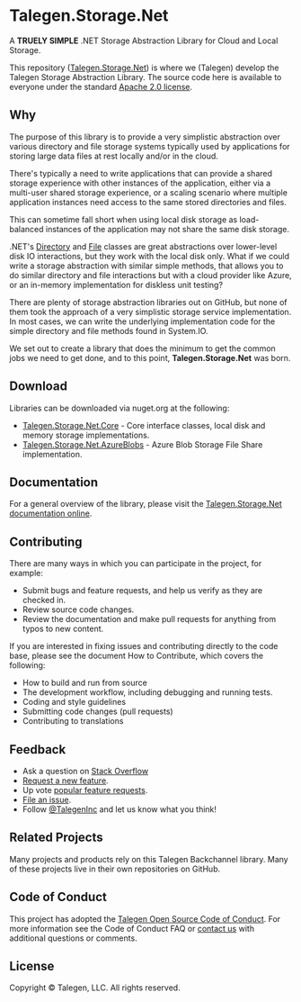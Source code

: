 # Talegen.Storage.Net
A **TRUELY SIMPLE** .NET Storage Abstraction Library for Cloud and Local Storage.

This repository ([Talegen.Storage.Net](https://github.com/Talegen/Talegen.Storage.Net)) is where we (Talegen) develop the Talegen Storage Abstraction Library. The source code here is available to everyone under the standard [Apache 2.0 license](https://github.com/talegen/Talegen.PureBlue.Models/blob/main/LICENSE).

## Why

The purpose of this library is to provide a very simplistic abstraction over various directory and file storage systems typically used by applications for storing large data files at rest locally and/or in the cloud.

There's typically a need to write applications that can provide a shared storage experience with other instances of the application, either via a multi-user shared storage experience, or a scaling scenario where multiple application instances need access to the same stored directories and files.

This can sometime fall short when using local disk storage as load-balanced instances of the application may not share the same disk storage.

.NET's [Directory](https://docs.microsoft.com/en-us/dotnet/api/system.io.directory) and [File](https://docs.microsoft.com/en-us/dotnet/api/system.io.file) classes are great abstractions over lower-level disk IO interactions, but they work with the local disk only. What if we could write a storage abstraction with similar simple methods, that allows you to do similar directory and file interactions but with a cloud provider like Azure, or an in-memory implementation for diskless unit testing?

There are plenty of storage abstraction libraries out on GitHub, but none of them took the approach of a very simplistic storage service implementation. In most cases, we can write the underlying implementation code for the simple directory and file methods found in System.IO. 

We set out to create a library that does the minimum to get the common jobs we need to get done, and to this point, **Talegen.Storage.Net** was born.

## Download

Libraries can be downloaded via nuget.org at the following:

 - [Talegen.Storage.Net.Core](https://www.nuget.org/packages/Talegen.Storage.Net.Core/) - Core interface classes, local disk and memory storage implementations.
 - [Talegen.Storage.Net.AzureBlobs](https://www.nuget.org/packages/Talegen.Storage.Net.AzureBlobs/) - Azure Blob Storage File Share implementation.

## Documentation

For a general overview of the library, please visit the [Talegen.Storage.Net documentation online](https://talegen.github.io/Talegen.Storage.Net/).

## Contributing

There are many ways in which you can participate in the project, for example:

 - Submit bugs and feature requests, and help us verify as they are checked in.
 - Review source code changes.
 - Review the documentation and make pull requests for anything from typos to new content. 

If you are interested in fixing issues and contributing directly to the code base, please see the document How to Contribute, which covers the following:

 - How to build and run from source
 - The development workflow, including debugging and running tests.
 - Coding and style guidelines
 - Submitting code changes (pull requests)
 - Contributing to translations

## Feedback

 - Ask a question on [Stack Overflow](https://stackoverflow.com/questions/tagged/Talegen)
 - [Request a new feature](https://github.com/talegen/Talegen.Storage.Net/blob/main/CONTRIBUTING.md).
 - Up vote [popular feature requests](https://github.com/talegen/Talegen.Storage.Net/issues?q=is:open%20is:issue%20label:feature-request%20sort:reactions-%2b1-desc).
 - [File an issue](https://github.com/talegen/Talegen.Storage.Net/issues).
 - Follow [@TalegenInc](https://twitter.com/TalegenInc) and let us know what you think!

## Related Projects

Many projects and products rely on this Talegen Backchannel library. Many of these projects live in their own repositories on GitHub. 

## Code of Conduct

This project has adopted the [Talegen Open Source Code of Conduct](https://talegen.com/open-source-code-of-conduct/). For more information see the Code of Conduct FAQ or [contact us](https://talegen.com/contact/) with additional questions or comments.

## License

Copyright &copy; Talegen, LLC. All rights reserved.
